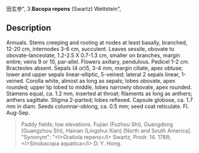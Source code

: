 田玄参",
3.**Bacopa repens** (Swartz) Wettstein",

## Description
Annuals. Stems creeping and rooting at nodes at least basally, branched, 12-20 cm, internodes 3-6 cm, succulent. Leaves sessile, obovate to obovate-lanceolate, 1.2-2.5 X 0.7-1.3 cm, smaller on branches, margin entire; veins 9 or 10, par-allel. Flowers axillary, pendulous. Pedicel 1-2 cm. Bracteoles absent. Sepals (4 or)5, 3-4 mm, margin ciliate, apex obtuse; lower and upper sepals linear-elliptic, 5-veined; lateral 2 sepals linear, 1-veined. Corolla white, almost as long as sepals; lobes obovate, apex rounded; upper lip lobed to middle, lobes narrowly obovate, apex rounded. Stamens equal, ca. 1.2 mm, inserted at throat; filaments as long as anthers; anthers sagittate. Stigma 2-parted; lobes reflexed. Capsule globose, ca. 1.7 mm in diam. Seeds columnar-oblong, ca. 0.5 mm; seed coat reticulate. Fl. Aug-Sep.

> Paddy fields; low elevations. Fujian (Fuzhou Shi), Guangdong (Guangzhou Shi), Hainan (Lingshui Xian) [North and South America].
  "Synonym": "&lt;I&gt;Gratiola repens&lt;/I&gt; Swartz, Prodr. 14. 1788; &lt;I&gt;Sinobacopa aquatica&lt;/I&gt; D. Y. Hong.
